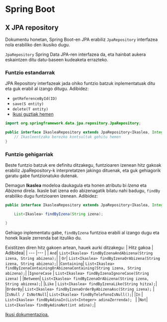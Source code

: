 # Spring Boot


## X JPA repository

Dokumentu honetan, Spring Boot-en JPA erabiliz `JpaRepository` interfazea nola erabiliko den ikusiko dugu.

`JpaRepository` Spring Data JPA-ren interfazea da, eta hainbat aukera eskaintzen ditu datu-baseen kudeaketa errazteko. 

### Funtzio estandarrak
JPA Repository interfazeak jada ohiko funtzio batzuk inplementatuak ditu eta guk erabil al izango ditugu. Adibidez:

* ```getReferenceById(ID)```
* ```save(S entity)```
* ```delete(T entity)```
* [Ikusi guztiak hemen](https://docs.spring.io/spring-data/jpa/docs/current/api/org/springframework/data/jpa/repository/JpaRepository.html)

```java
import org.springframework.data.jpa.repository.JpaRepository;

public interface IkasleaRepository extends JpaRepository<Ikaslea, Integer> {
    // Ikasleentzako berezko kontsultak gehitu hemen
}
``` 

### Funtzio gehigarriak
Beste funtzio batzuk ere definitu ditzakegu, funtzioaren izenean hitz gakoak erabiliz JpaRepository-k interpretatzen jakingo dituenak, eta guk gehiagorik garatu gabe funtzionatuko dutenak. 

Demagun **Ikaslea** modeloa daukagula eta honen atributu bi *Izena* eta *Abizena* direla. Ikasle bat izena edo abizenagatik bilatu nahi badugu, ```findBy``` erabiliko dugu funtzioaren izenean. Adibidez:

```java
public interface IkasleaRepository extends JpaRepository<Ikaslea, Integer> {

    List<Ikaslea> findByIzena(String izena);

}
``` 
Gehiago inplementatu gabe, ```findByIzena``` funtzioa erabili al izango dugu eta honek Ikasle zerrenda bat itzuliko du.

Existitzen diren hitz gakoen artean, hauek aurki ditzakegu:
|  Hitz gakoa   | Adibidea|
| --- |--- |
| ```And```| ```List<Ikaslea> findByIzenaAndAbizena(String izena, String abizena);```|
| ```Or```| ```List<Ikaslea> findByIzenaOrAbizena(String izena, String abizena);```|
|```Containing```| ```List<Ikaslea> findByIzenaContainingOrAbizenaContaining(String izena, String abizena);```|
|```IgnoreCase``` | ```List<Ikaslea> findByIzenaIgnoreCase(String izena)``` |
|```Between```| ```List<Ikaslea> findByIzenaOrAbizena(String izena, String abizena);```|
|```Like``` | ```List<Ikaslea> findByIzenaLike(String hitza);```|
|```OrderBy```| ```List<Ikaslea> findByIzenaOrderByAbizenaAsc(String izena);``` |
|```IsNull / IsNotNull```| ```List<Ikaslea> findByTelefonoIsNull();```|
|```In``` | ```List<Ikaslea> findByAdinaIn(List<Integer> adinaZerrenda); ``` |
|```Not```| ``` List<Ikaslea> findByAdinaNot(int adina); ```|

[Ikusi dokumentazioa.](https://docs.spring.io/spring-data/jpa/reference/jpa/query-methods.html)




